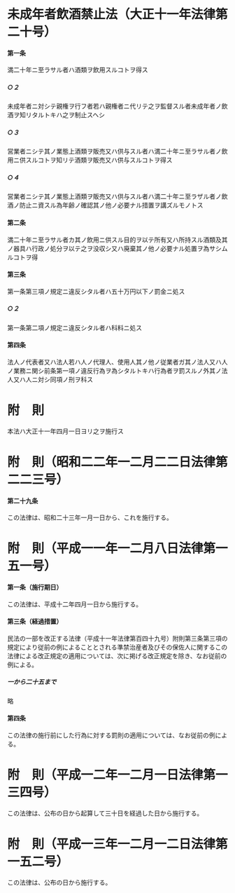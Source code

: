 # 未成年者飲酒禁止法（大正十一年法律第二十号）
#### 第一条
満二十年ニ至ラサル者ハ酒類ヲ飲用スルコトヲ得ス
##### ○２
未成年者ニ対シテ親権ヲ行フ者若ハ親権者ニ代リテ之ヲ監督スル者未成年者ノ飲酒ヲ知リタルトキハ之ヲ制止スヘシ
##### ○３
営業者ニシテ其ノ業態上酒類ヲ販売又ハ供与スル者ハ満二十年ニ至ラサル者ノ飲用ニ供スルコトヲ知リテ酒類ヲ販売又ハ供与スルコトヲ得ス
##### ○４
営業者ニシテ其ノ業態上酒類ヲ販売又ハ供与スル者ハ満二十年ニ至ラザル者ノ飲酒ノ防止ニ資スル為年齢ノ確認其ノ他ノ必要ナル措置ヲ講ズルモノトス
#### 第二条
満二十年ニ至ラサル者カ其ノ飲用ニ供スル目的ヲ以テ所有又ハ所持スル酒類及其ノ器具ハ行政ノ処分ヲ以テ之ヲ没収シ又ハ廃棄其ノ他ノ必要ナル処置ヲ為サシムルコトヲ得
#### 第三条
第一条第三項ノ規定ニ違反シタル者ハ五十万円以下ノ罰金ニ処ス
##### ○２
第一条第二項ノ規定ニ違反シタル者ハ科料ニ処ス
#### 第四条
法人ノ代表者又ハ法人若ハ人ノ代理人、使用人其ノ他ノ従業者ガ其ノ法人又ハ人ノ業務ニ関シ前条第一項ノ違反行為ヲ為シタルトキハ行為者ヲ罰スルノ外其ノ法人又ハ人ニ対シ同項ノ刑ヲ科ス
# 附　則
本法ハ大正十一年四月一日ヨリ之ヲ施行ス
# 附　則（昭和二二年一二月二二日法律第二二三号）
#### 第二十九条
この法律は、昭和二十三年一月一日から、これを施行する。
# 附　則（平成一一年一二月八日法律第一五一号）
#### 第一条（施行期日）
この法律は、平成十二年四月一日から施行する。
#### 第三条（経過措置）
民法の一部を改正する法律（平成十一年法律第百四十九号）附則第三条第三項の規定により従前の例によることとされる準禁治産者及びその保佐人に関するこの法律による改正規定の適用については、次に掲げる改正規定を除き、なお従前の例による。
##### 一から二十五まで
略
#### 第四条
この法律の施行前にした行為に対する罰則の適用については、なお従前の例による。
# 附　則（平成一二年一二月一日法律第一三四号）
この法律は、公布の日から起算して三十日を経過した日から施行する。
# 附　則（平成一三年一二月一二日法律第一五二号）
この法律は、公布の日から施行する。

